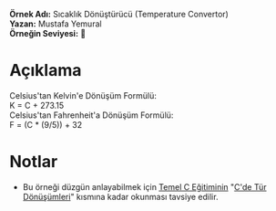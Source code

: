 **Örnek Adı:** Sıcaklık Dönüştürücü (Temperature Convertor) <br>
**Yazan:** Mustafa Yemural <br>
**Örneğin Seviyesi:** :large_blue_circle: <br>
# Açıklama #
<p>
Celsius'tan Kelvin'e Dönüşüm Formülü:<br>
K = C + 273.15<br>
Celsius'tan Fahrenheit'a Dönüşüm Formülü:<br>
F = (C * (9/5)) + 32<br>
</p>

# Notlar #
- Bu örneği düzgün anlayabilmek için [Temel C Eğitiminin](https://www.mustafayemural.com/temel-c-egitimi/) "[C'de Tür Dönüşümleri](https://www.mustafayemural.com/c-my000010/)" kısmına kadar okunması tavsiye edilir.
